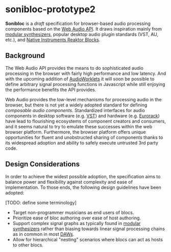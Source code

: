 sonibloc-prototype2
===================

**Sonibloc** is a *draft* specification for browser-based audio processing components based on the [Web Audio API](https://webaudio.github.io/web-audio-api/). It draws inspiration mainly from [modular synthesizers](https://en.wikipedia.org/wiki/Modular_synthesizer), popular desktop audio plugin standards (VST, AU, etc.), and [Native Instruments Reaktor Blocks](https://www.native-instruments.com/en/products/komplete/synths/reaktor-6/blocks/).

## Background

The Web Audio API provides the means to do sophisticated audio processing in the browser with fairly high performance and low latency. And with the upcoming addition of [AudioWorklets](https://webaudio.github.io/web-audio-api/#AudioWorklet) it will soon be possible to define arbitrary signal processing functions in Javascript while still enjoying the performance benefits the API provides.

Web Audio provides the low-level mechanisms for processing audio in the browser, but there is not yet a widely adopted standard for defining *composable audio components*. Standardized interfaces for audio components in desktop software (e.g. [VST](https://en.wikipedia.org/wiki/Virtual_Studio_Technology)) and hardware (e.g. [Eurorack](https://en.wikipedia.org/wiki/Doepfer_A-100)) have lead to flourishing ecosystems of component creators and consumers, and it seems natural to try to emulate these successes within the web browser platform. Furthermore, the browser platform offers unique opportunities for fluent and unobstructed sharing of components thanks to its widespread adoption and ability to safely execute untrusted 3rd party code.

## Design Considerations

In order to achieve the widest possible adoption, the specification aims to balance power and flexibility against complexity and ease of implementation. To those ends, the following design guidelines have been adopted:

[TODO: define some terminology]
* Target non-programmer musicians as end users of blocs.
* Prioritize ease of bloc authoring over ease of host authoring.
* Support complex signal graphs as typically found in [modular synthesizers](https://en.wikipedia.org/wiki/Modular_synthesizer) rather than biasing towards linear signal processing chains as in common in most [DAWs](https://en.wikipedia.org/wiki/Digital_audio_workstation).
* Allow for hierarchical "nesting" scenarios where blocs can act as hosts to other blocs.
